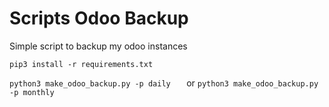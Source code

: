 # Scripts Odoo Backup

Simple script to backup my odoo instances

``` pip3 install -r requirements.txt	```

``` python3 make_odoo_backup.py -p daily	```
or
``` python3 make_odoo_backup.py -p monthly	```